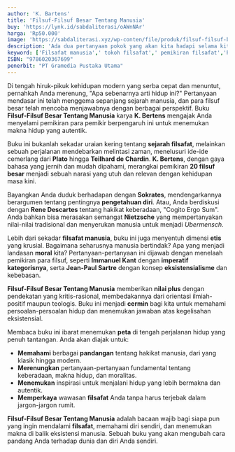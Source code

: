 ```yaml
---
author: 'K. Bartens'
title: 'Filsuf-Filsuf Besar Tentang Manusia'
buy: 'https://lynk.id/sabdaliterasi/oAWnNAr'
harga: 'Rp50.000'
image: 'https://sabdaliterasi.xyz/wp-conten/file/produk/filsuf-filsuf-besar-tentang-manusia.svg'
description: 'Ada dua pertanyaan pokok yang akan kita hadapi selama kita membaca serangkaian pemikiran filsuf-filsuf besar tentang manusia ini.'
keyword: ['Filsafat manusia',' tokoh filsafat',' pemikiran filsafat','Pengantar filsafat ']
ISBN: "9786020367699"
penerbit: "PT Gramedia Pustaka Utama"
---
```


<p>Di tengah hiruk-pikuk kehidupan modern yang serba cepat dan menuntut, pernahkah Anda merenung, "Apa sebenarnya arti hidup ini?" Pertanyaan mendasar ini telah menggema sepanjang sejarah manusia, dan para filsuf besar telah mencoba menjawabnya dengan berbagai perspektif. Buku <strong>Filsuf-Filsuf Besar Tentang Manusia</strong> karya <strong>K. Bertens</strong> mengajak Anda menyelami pemikiran para pemikir berpengaruh ini untuk menemukan makna hidup yang autentik.</p><p>Buku ini bukanlah sekadar uraian kering tentang <strong>sejarah filsafat</strong>, melainkan sebuah perjalanan mendebarkan melintasi zaman, menelusuri ide-ide cemerlang dari <strong>Plato</strong> hingga <strong>Teilhard de Chardin</strong>. <strong>K. Bertens</strong>, dengan gaya bahasa yang jernih dan mudah dipahami, merangkai pemikiran <strong>20 filsuf besar</strong> menjadi sebuah narasi yang utuh dan relevan dengan kehidupan masa kini.</p><p>Bayangkan Anda duduk berhadapan dengan <strong>Sokrates</strong>, mendengarkannya berargumen tentang pentingnya <strong>pengetahuan diri</strong>. Atau, Anda berdiskusi dengan <strong>Rene Descartes</strong> tentang hakikat keberadaan, "Cogito Ergo Sum". Anda bahkan bisa merasakan semangat <strong>Nietzsche</strong> yang mempertanyakan nilai-nilai tradisional dan menyerukan manusia untuk menjadi <em>Ubermensch</em>.</p><p>Lebih dari sekadar <strong>filsafat manusia</strong>, buku ini juga menyentuh dimensi <strong>etis</strong> yang krusial. Bagaimana seharusnya manusia bertindak? Apa yang menjadi landasan <strong>moral</strong> kita? Pertanyaan-pertanyaan ini dijawab dengan menelaah pemikiran para filsuf, seperti <strong>Immanuel Kant</strong> dengan <strong>imperatif kategorisnya</strong>, serta <strong>Jean-Paul Sartre</strong> dengan konsep <strong>eksistensialisme</strong> dan kebebasan.</p><p><strong>Filsuf-Filsuf Besar Tentang Manusia</strong> memberikan <strong>nilai plus</strong> dengan pendekatan yang kritis-rasional, membedakannya dari orientasi ilmiah-positif maupun teologis. Buku ini menjadi <strong>cermin</strong> bagi kita untuk memahami persoalan-persoalan hidup dan menemukan jawaban atas kegelisahan eksistensial.</p><p>Membaca buku ini ibarat menemukan <strong>peta</strong> di tengah perjalanan hidup yang penuh tantangan. Anda akan diajak untuk:</p><ul><li><strong>Memahami</strong> berbagai <strong>pandangan</strong> tentang hakikat manusia, dari yang klasik hingga modern.</li><li><strong>Merenungkan</strong> pertanyaan-pertanyaan fundamental tentang keberadaan, makna hidup, dan moralitas.</li><li><strong>Menemukan</strong> inspirasi untuk menjalani hidup yang lebih bermakna dan autentik.</li><li><strong>Memperkaya</strong> wawasan <strong>filsafat</strong> Anda tanpa harus terjebak dalam jargon-jargon rumit.</li></ul><p><strong>Filsuf-Filsuf Besar Tentang Manusia</strong> adalah bacaan wajib bagi siapa pun yang ingin mendalami <strong>filsafat</strong>, memahami diri sendiri, dan menemukan makna di balik eksistensi manusia. Sebuah buku yang akan mengubah cara pandang Anda terhadap dunia dan diri Anda sendiri.</p>

